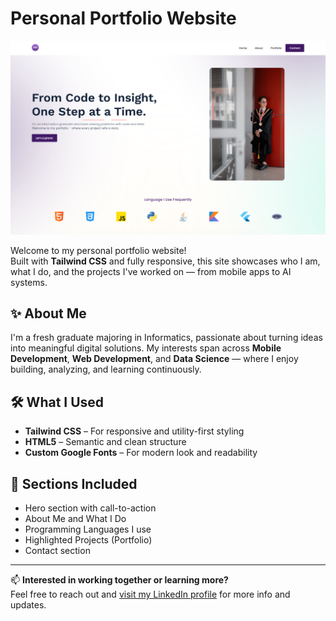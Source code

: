 # **Personal Portfolio Website**

![Preview](./Preview.png)

Welcome to my personal portfolio website!  
Built with **Tailwind CSS** and fully responsive, this site showcases who I am, what I do, and the projects I've worked on — from mobile apps to AI systems.

## ✨ About Me
I'm a fresh graduate majoring in Informatics, passionate about turning ideas into meaningful digital solutions. My interests span across **Mobile Development**, **Web Development**, and **Data Science** — where I enjoy building, analyzing, and learning continuously.

## 🛠️ What I Used
- **Tailwind CSS** – For responsive and utility-first styling  
- **HTML5** – Semantic and clean structure  
- **Custom Google Fonts** – For modern look and readability  

## 🚀 Sections Included
- Hero section with call-to-action  
- About Me and What I Do  
- Programming Languages I use  
- Highlighted Projects (Portfolio)  
- Contact section

---

📫 **Interested in working together or learning more?**  
Feel free to reach out and [visit my LinkedIn profile](https://www.linkedin.com/in/alfiessa) for more info and updates.
